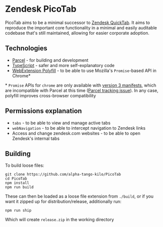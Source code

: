 # Zendesk PicoTab

PicoTab aims to be a minimal successor to [Zendesk QuickTab](https://github.com/zendesklabs/QuickTab).
It aims to reproduce the important core functionality in a minimal and easily auditable codebase that's still maintained, allowing for easier corporate adoption.

## Technologies

* [Parcel](https://parceljs.org/) - for building and development
* [TypeScript](https://www.typescriptlang.org/) - safer and more self-explanatory code
* [WebExtension Polyfill](https://github.com/Lusito/webextension-polyfill-ts) - to be able to use Mozilla's `Promise`-based API in Chrome*

\* `Promise` APIs for `chrome` are only available with [version 3 manifests](https://developer.chrome.com/docs/extensions/mv3/intro/mv3-overview/#feature-summary), which are incompatible with Parcel at this time ([Parcel tracking issue](https://github.com/parcel-bundler/parcel/issues/6079)).
In any case, polyfill improves cross-browser compatibility

## Permissions explanation

* `tabs` - to be able to view and manage active tabs
* `webNavigation` - to be able to intercept navigation to Zendesk links
* Access and change zendesk.com websites - to be able to open Zendesk's internal tabs

## Building

To build loose files:

```shell
git clone https://github.com/alpha-tango-kilo/PicoTab
cd PicoTab
npm install
npm run build
```

These can then be loaded as a loose file extension from `./build`, or if you want it zipped up for distribution/release, additionally run:

```shell
npm run ship
```

Which will create `release.zip` in the working directory
